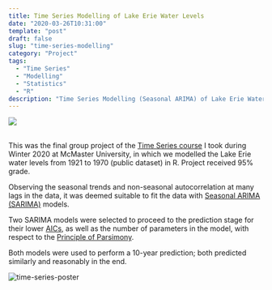 ```yaml
---
title: Time Series Modelling of Lake Erie Water Levels
date: "2020-03-26T10:31:00"
template: "post"
draft: false
slug: "time-series-modelling"
category: "Project"
tags:
  - "Time Series"
  - "Modelling"
  - "Statistics"
  - "R"
description: "Time Series Modelling (Seasonal ARIMA) of Lake Erie Water Levels in R"
---
```


<a href="https://github.com/Kayx23/TimeSeries-LakeErie/blob/master/Lake_Erie_80-20.md" target="_blank">
<img src="https://img.shields.io/static/v1?label=Source&message=Available&color=Green&style=plat-square&logo=github">
</a>
<br>
<br>

This was the final group project of the [Time Series course](https://academiccalendars.romcmaster.ca/preview_course_nopop.php?catoid=41&coid=216270) I took during Winter 2020 at McMaster University, in which we modelled the Lake Erie water levels from 1921 to 1970 (public dataset) in R. Project received 95% grade.

Observing the seasonal trends and non-seasonal autocorrelation at many lags in the data, it was deemed suitable to fit the data with [Seasonal ARIMA (SARIMA)](https://online.stat.psu.edu/stat510/lesson/4/4.1) models. 

Two SARIMA models were selected to proceed to the prediction stage for their lower [AICs](https://en.wikipedia.org/wiki/Akaike_information_criterion), as well as the number of parameters in the model, with respect to the [Principle of Parsimony](https://www.oreilly.com/library/view/the-r-book/9780470510247/ch009-sec004.html). 

Both models were used to perform a 10-year prediction; both predicted similarly and reasonably in the end. 


![time-series-poster](/media/ts-poster.png)
